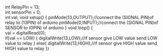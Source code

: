 int RelayPin = 13;  
int sensorPin = 0;  
int val; 
void setup() { 
pinMode(13,OUTPUT);//connect the (SIGNAL PIN)of relay to (13PIN) 
of arduino 
pinMode(0,INPUT);//connect the (SIGNAL PIN)of SENSOR to (0PIN) of 
arduino 
} 
void loop() {  
val = digitalRead(0);  
if(val == LOW) { 
digitalWrite(13,LOW);//if sensor give LOW value send LOW value to 
relay 
} 
else{ 
digitalWrite(13,HIGH);//if sensor give HIGH value send HIGH value to 
relay 
}}

